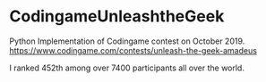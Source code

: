 # CodingameUnleashtheGeek

Python Implementation of Codingame contest on October 2019. https://www.codingame.com/contests/unleash-the-geek-amadeus

I ranked 452th among over 7400 participants all over the world.

